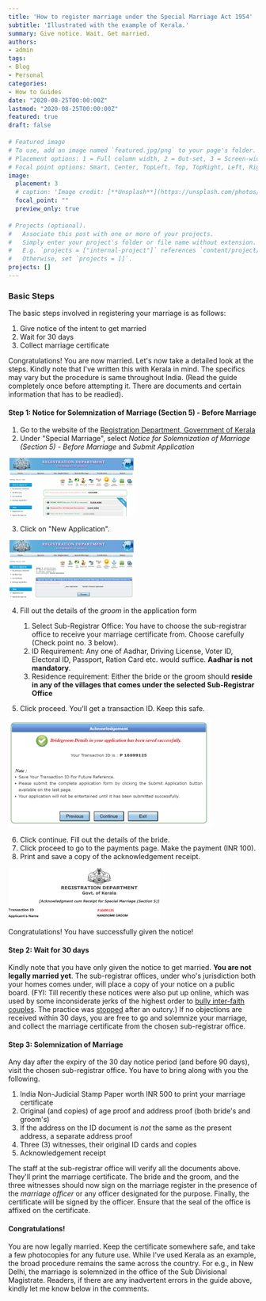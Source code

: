 ```yaml
---
title: 'How to register marriage under the Special Marriage Act 1954'
subtitle: 'Illustrated with the example of Kerala.'
summary: Give notice. Wait. Get married.   
authors:
- admin
tags:
- Blog
- Personal
categories:
- How to Guides
date: "2020-08-25T00:00:00Z"
lastmod: "2020-08-25T00:00:00Z"
featured: true
draft: false

# Featured image
# To use, add an image named `featured.jpg/png` to your page's folder.
# Placement options: 1 = Full column width, 2 = Out-set, 3 = Screen-width
# Focal point options: Smart, Center, TopLeft, Top, TopRight, Left, Right, BottomLeft, Bottom, BottomRight
image:
  placement: 3
  # caption: 'Image credit: [**Unsplash**](https://unsplash.com/photos/CpkOjOcXdUY)'
  focal_point: ""
  preview_only: true

# Projects (optional).
#   Associate this post with one or more of your projects.
#   Simply enter your project's folder or file name without extension.
#   E.g. `projects = ["internal-project"]` references `content/project/deep-learning/index.md`.
#   Otherwise, set `projects = []`.
projects: []
---
```


### Basic Steps

The basic steps involved in registering your marriage is as follows:

1. Give notice of the intent to get married
2. Wait for 30 days
3. Collect marriage certificate

Congratulations! You are now married. Let's now take a detailed look at the steps. Kindly note that I've written this with Kerala in mind. The specifics may vary but the procedure is same throughout India. (Read the guide completely once before attempting it. There are documents and certain information that has to be readied).

#### Step 1: Notice for Solemnization of Marriage (Section 5) - Before Marriage

1. Go to the website of the [Registration Department, Government of Kerala](http://keralaregistration.gov.in/pearlpublic/)
2. Under "Special Marriage", select _Notice for Solemnization of Marriage (Section 5) - Before Marriage_ and _Submit Application_

<img src="step1.gif" alt="GIF 1" style="zoom:25%;" />

3. Click on "New Application". 

<img src="step2.gif" alt="GIF 2" style="zoom:25%;" />

4. Fill out the details of the _groom_ in the application form
   1. Select Sub-Registrar Office: You have to choose the sub-registrar office to receive your marriage certificate from. Choose carefully (Check point no. 3 below). 
   2. ID Requirement: Any one of Aadhar, Driving License, Voter ID, Electoral ID, Passport, Ration Card etc. would suffice. **Aadhar is not mandatory**. 
   3. Residence requirement: Either the bride or the groom should **reside in any of the villages that comes under the selected Sub-Registrar Office**

5. Click proceed. You'll get a transaction ID. Keep this safe. 

<img src="transactionid.png" alt="Transaction ID" style="zoom:40%;" />

6. Click continue. Fill out the details of the bride. 
7. Click proceed to go to the payments page. Make the payment (INR 100).
8. Print and save a copy of the acknowledgement receipt. 

<img src="ack.png" alt="Acknowledgement" style="zoom:30%;" />

Congratulations! You have successfully given the notice!

#### Step 2: Wait for 30 days

Kindly note that you have only given the notice to get married. **You are not legally married yet**. The sub-registrar offices, under who's jurisdiction both your homes comes under, will place a copy of your notice on a public board. (FYI: Till recently these notices were also put up online, which was used by some inconsiderate jerks of the highest order to [bully inter-faith couples](https://www.thenewsminute.com/article/kerala-interfaith-couples-harassed-right-wing-vigilantes-using-marriage-notices-129053). The practice was [stopped](https://www.thehindu.com/news/national/kerala/e-notice-for-marriage-stopped-due-to-privacy-issues/article32198665.ece) after an outcry.) If no objections are received within 30 days, you are free to go and solemnize your marriage, and collect the marriage certificate from the chosen sub-registrar office. 

#### Step 3: Solemnization of Marriage 

Any day after the expiry of the 30 day notice period (and before 90 days), visit the chosen sub-registrar office. You have to bring along with you the following. 

1. India Non-Judicial Stamp Paper worth INR 500 to print your marriage certificate 
2. Original (and copies) of age proof and address proof (both bride's and groom's)
3. If the address on the ID document is *not* the same as the present address, a separate address proof
4. Three (3) witnesses, their original ID cards and copies
5. Acknowledgement receipt

The staff at the sub-registrar office will verify all the documents above. They'll print the marriage certificate. The bride and the groom, and the three witnesses should now sign on the marriage register in the presence of the _marriage officer_ or any officer designated for the purpose. Finally, the certificate will be signed by the officer. Ensure that the seal of the office is affixed on the certificate. 

#### Congratulations! 

You are now legally married. Keep the certificate somewhere safe, and take a few photocopies for any future use. While I've used Kerala as an example, the broad procedure remains the same across the country. For e.g., in New Delhi, the marriage is solemnized in the office of the Sub Divisional Magistrate. Readers, if there are any inadvertent errors in the guide above, kindly let me know below in the comments. 

